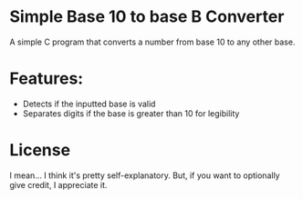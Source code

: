 # Simple Base 10 to base B Converter
A simple C program that converts a number from base 10 to any other base.
# Features:
- Detects if the inputted base is valid
- Separates digits if the base is greater than 10 for legibility
# License
I mean... I think it's pretty self-explanatory.
But, if you want to optionally give credit, I appreciate it.

